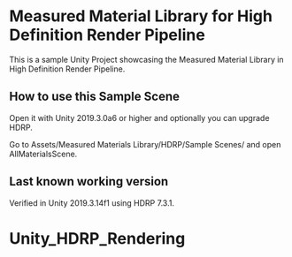 # Measured Material Library for High Definition Render Pipeline

This is a sample Unity Project showcasing the Measured Material Library in High Definition Render Pipeline.

## How to use this Sample Scene
Open it with Unity 2019.3.0a6 or higher and optionally you can upgrade HDRP.

Go to Assets/Measured Materials Library/HDRP/Sample Scenes/ and open AllMaterialsScene.

## Last known working version
Verified in Unity 2019.3.14f1 using HDRP 7.3.1.
# Unity_HDRP_Rendering
